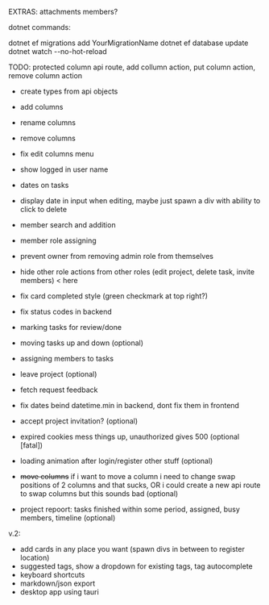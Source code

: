 
EXTRAS:
attachments
members?

dotnet commands:

dotnet ef migrations add YourMigrationName
dotnet ef database update
dotnet watch --no-hot-reload

TODO:
protected column api route, add collumn action, put column action, remove column action
- create types from api objects
- add columns
- rename columns
- remove columns
- fix edit columns menu
- show logged in user name
- dates on tasks
- display date in input when editing, maybe just spawn a div with ability to click to delete
- member search and addition
- member role assigning
- prevent owner from removing admin role from themselves

- hide other role actions from other roles (edit project, delete task, invite members)  < here

- fix card completed style (green checkmark at top right?)
- fix status codes in backend
- marking tasks for review/done
- moving tasks up and down (optional)
- assigning members to tasks
- leave project (optional)
- fetch request feedback
- fix dates beind datetime.min in backend, dont fix them in frontend
- accept project invitation? (optional)
- expired cookies mess things up, unauthorized gives 500 (optional [fatal])
- loading animation after login/register other stuff (optional)
- ~~move columns~~ if i want to move a column i need to change swap positions of 2 columns and that sucks, OR i could create a new api route to swap columns but this sounds bad (optional)

- project repoort: tasks finished within some period, assigned, busy members, timeline (optional)

v.2:
- add cards in any place you want (spawn divs in between to register location)
- suggested tags, show a dropdown for existing tags, tag autocomplete
- keyboard shortcuts
- markdown/json export
- desktop app using tauri
